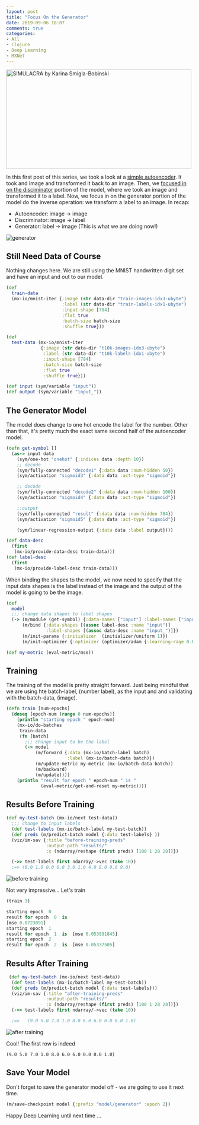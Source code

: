```yaml
---
layout: post
title: "Focus On the Generator"
date: 2019-09-06 18:07
comments: true
categories:
- All
- Clojure
- Deep Learning
- MXNet
---
```


<a data-flickr-embed="true"  href="https://www.flickr.com/photos/smigla-bobinski/19705409981/in/album-72157647756733695/" title="SIMULACRA by Karina Smigla-Bobinski"><img src="https://live.staticflickr.com/330/19705409981_4e0ae93572.jpg" width="500" height="267" alt="SIMULACRA by Karina Smigla-Bobinski"></a><script async src="//embedr.flickr.com/assets/client-code.js" charset="utf-8"></script>

In this first post of this series, we took a look at a [simple autoencoder](https://gigasquidsoftware.com/blog/2019/08/16/simple-autoencoder/). It took and image and transformed it back to an image. Then, we [focused in on the disciminator](https://gigasquidsoftware.com/blog/2019/08/30/focus-on-the-discriminator/) portion of the model, where we took an image and transformed it to a label. Now, we focus in on the generator portion of the model do the inverse operation: we transform a label to an image. In recap:

* Autoencoder: image -> image
* Discriminator: image -> label
* Generator: label -> image (This is what we are doing now!)

![generator](https://live.staticflickr.com/65535/48689260086_11fe4b089b_b.jpg)

## Still Need Data of Course

Nothing changes here. We are still using the MNIST handwritten digit set and have an input and out to our model.

```clojure
(def
  train-data
  (mx-io/mnist-iter {:image (str data-dir "train-images-idx3-ubyte")
                     :label (str data-dir "train-labels-idx1-ubyte")
                     :input-shape [784]
                     :flat true
                     :batch-size batch-size
                     :shuffle true}))

(def
  test-data (mx-io/mnist-iter
             {:image (str data-dir "t10k-images-idx3-ubyte")
              :label (str data-dir "t10k-labels-idx1-ubyte")
              :input-shape [784]
              :batch-size batch-size
              :flat true
              :shuffle true}))

(def input (sym/variable "input"))
(def output (sym/variable "input_"))
```

## The Generator Model

The model does change to one hot encode the label for the number. Other than that, it's pretty much the exact same second half of the autoencoder model.

```clojure
(defn get-symbol []
  (as-> input data
    (sym/one-hot "onehot" {:indices data :depth 10})
    ;; decode
    (sym/fully-connected "decode1" {:data data :num-hidden 50})
    (sym/activation "sigmoid3" {:data data :act-type "sigmoid"})

    ;; decode
    (sym/fully-connected "decode2" {:data data :num-hidden 100})
    (sym/activation "sigmoid4" {:data data :act-type "sigmoid"})

    ;;output
    (sym/fully-connected "result" {:data data :num-hidden 784})
    (sym/activation "sigmoid5" {:data data :act-type "sigmoid"})

    (sym/linear-regression-output {:data data :label output})))

(def data-desc
  (first
   (mx-io/provide-data-desc train-data)))
(def label-desc
  (first
   (mx-io/provide-label-desc train-data)))
```

When binding the shapes to the model, we now need to specify that the input data shapes is the label instead of the image and the output of the model is going to be the image.

```clojure
(def
  model
  ;;; change data shapes to label shapes
  (-> (m/module (get-symbol) {:data-names ["input"] :label-names ["input_"]})
      (m/bind {:data-shapes [(assoc label-desc :name "input")]
               :label-shapes [(assoc data-desc :name "input_")]})
      (m/init-params {:initializer  (initializer/uniform 1)})
      (m/init-optimizer {:optimizer (optimizer/adam {:learning-rage 0.001})})))

(def my-metric (eval-metric/mse))
```

## Training

The training of the model is pretty straight forward. Just being mindful that we are using hte batch-label, (number label),  as the input and and validating with the batch-data, (image).

```clojure
(defn train [num-epochs]
  (doseq [epoch-num (range 0 num-epochs)]
    (println "starting epoch " epoch-num)
    (mx-io/do-batches
     train-data
     (fn [batch]
       ;;; change input to be the label
       (-> model
           (m/forward {:data (mx-io/batch-label batch)
                       :label (mx-io/batch-data batch)})
           (m/update-metric my-metric (mx-io/batch-data batch))
           (m/backward)
           (m/update))))
    (println "result for epoch " epoch-num " is "
             (eval-metric/get-and-reset my-metric))))
```


## Results Before Training

```clojure
(def my-test-batch (mx-io/next test-data))
  ;;; change to input labels
  (def test-labels (mx-io/batch-label my-test-batch))
  (def preds (m/predict-batch model {:data test-labels} ))
  (viz/im-sav {:title "before-training-preds"
               :output-path "results/"
               :x (ndarray/reshape (first preds) [100 1 28 28])})

  (->> test-labels first ndarray/->vec (take 10))
  ;=> (6.0 1.0 0.0 0.0 3.0 1.0 4.0 8.0 0.0 9.0)
```

![before training](http://live.staticflickr.com/65535/48689304281_a41bf39353.jpg)

Not very impressive... Let's train


```clojure
(train 3)

starting epoch  0
result for epoch  0  is  
[mse 0.0723091]
starting epoch  1
result for epoch  1  is  [mse 0.053891845]
starting epoch  2
result for epoch  2  is  [mse 0.05337505]
```

## Results After Training


```clojure
 (def my-test-batch (mx-io/next test-data))
  (def test-labels (mx-io/batch-label my-test-batch))
  (def preds (m/predict-batch model {:data test-labels}))
  (viz/im-sav {:title "after-training-preds"
               :output-path "results/"
               :x (ndarray/reshape (first preds) [100 1 28 28])})
  (->> test-labels first ndarray/->vec (take 10))

  ;=>   (9.0 5.0 7.0 1.0 8.0 6.0 6.0 0.0 8.0 1.0)
```

![after training](https://live.staticflickr.com/65535/48689328481_338416ba7c.jpg)

Cool! The first row is indeed

`(9.0 5.0 7.0 1.0 8.0 6.0 6.0 0.0 8.0 1.0)`

## Save Your Model

Don't forget to save the generator model off - we are going to use it next time.

```clojure
(m/save-checkpoint model {:prefix "model/generator" :epoch 2})
```

Happy Deep Learning until next time ...
